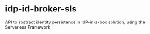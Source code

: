 # idp-id-broker-sls #
API to abstract identity persistence in IdP-in-a-box solution, using the Serverless Framework
